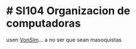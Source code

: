 <p align = "center"><h1># SI104 Organizacion de computadoras</h1>
usen <a href="https://vonsim.github.io/">VonSim</a>... a no ser que sean masoquistas
